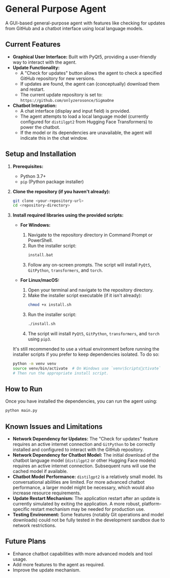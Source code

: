 # General Purpose Agent

A GUI-based general-purpose agent with features like checking for updates from GitHub and a chatbot interface using local language models.

## Current Features

*   **Graphical User Interface:** Built with PyQt5, providing a user-friendly way to interact with the agent.
*   **Update Functionality:**
    *   A "Check for updates" button allows the agent to check a specified GitHub repository for new versions.
    *   If updates are found, the agent can (conceptually) download them and restart.
    *   The current update repository is set to: `https://github.com/onlyzerosonce/SigmaOne`
*   **Chatbot Integration:**
    *   A chat interface (display and input field) is provided.
    *   The agent attempts to load a local language model (currently configured for `distilgpt2` from Hugging Face Transformers) to power the chatbot.
    *   If the model or its dependencies are unavailable, the agent will indicate this in the chat window.

## Setup and Installation

1.  **Prerequisites:**
    *   Python 3.7+
    *   `pip` (Python package installer)

2.  **Clone the repository (if you haven't already):**
    ```bash
    git clone <your-repository-url>
    cd <repository-directory>
    ```

3.  **Install required libraries using the provided scripts:**

    *   **For Windows:**
        1.  Navigate to the repository directory in Command Prompt or PowerShell.
        2.  Run the installer script:
            ```bash
            install.bat
            ```
        3.  Follow any on-screen prompts. The script will install `PyQt5`, `GitPython`, `transformers`, and `torch`.

    *   **For Linux/macOS:**
        1.  Open your terminal and navigate to the repository directory.
        2.  Make the installer script executable (if it isn't already):
            ```bash
            chmod +x install.sh
            ```
        3.  Run the installer script:
            ```bash
            ./install.sh
            ```
        4.  The script will install `PyQt5`, `GitPython`, `transformers`, and `torch` using `pip3`.

    It's still recommended to use a virtual environment before running the installer scripts if you prefer to keep dependencies isolated.
    To do so:
    ```bash
    python -m venv venv
    source venv/bin/activate  # On Windows use `venv\Scriptsctivate`
    # Then run the appropriate install script.
    ```

## How to Run

Once you have installed the dependencies, you can run the agent using:

```bash
python main.py
```

## Known Issues and Limitations

*   **Network Dependency for Updates:** The "Check for updates" feature requires an active internet connection and `GitPython` to be correctly installed and configured to interact with the GitHub repository.
*   **Network Dependency for Chatbot Model:** The initial download of the chatbot language model (`distilgpt2` or other Hugging Face models) requires an active internet connection. Subsequent runs will use the cached model if available.
*   **Chatbot Model Performance:** `distilgpt2` is a relatively small model. Its conversational abilities are limited. For more advanced chatbot performance, a larger model might be necessary, which would also increase resource requirements.
*   **Update Restart Mechanism:** The application restart after an update is currently simulated by exiting the application. A more robust, platform-specific restart mechanism may be needed for production use.
*   **Testing Environment:** Some features (notably Git operations and model downloads) could not be fully tested in the development sandbox due to network restrictions.

## Future Plans

*   Enhance chatbot capabilities with more advanced models and tool usage.
*   Add more features to the agent as required.
*   Improve the update mechanism.
